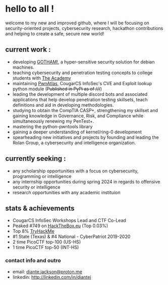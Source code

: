 # hello to all !
welcome to my new and improved github, where I will be focusing on security-oriented projects, cybersecurity research, hackathon contributions and helping to create a safe, secure new world!
## current work :
- developing [GOTHAM!](https://github.com/diante0x7/GOTHAM), a hyper-sensitive security solution for debian machines.
- teaching cybersecurity and penetration testing concepts to college students with [The Academy](https://github.com/diante0x7/TheAcademy)
- maintaining [PwnAtlas](https://github.com/CougarCS-InfoSec/PwnAtlas), CougarCS InfoSec's CVE and Exploit lookup python module (~~Published in PyPi as of ///~~)
- leading the development of multiple discord bots and associated applications that help develop penetration testing skillsets, teach definitions and aid in developing methodologies.
- studying to obtain the CompTIA CASP+, strengthening my skillset and gaining knowledge in Governance, Risk, and Compliance while simultaneously renewing my PenTest+.
- mastering the python-pwntools library
- gaining a deeper understanding of kernel/ring-0 development
- spearheading new initiatives and projects by founding and leading the Rolan Group, a cybersecurity and intelligence organization.
## currently seeking :
- any scholarship opportunities with a focus on cybersecurity, programming or intelligence
- any internship opportunities during spring 2024 in regards to offensive security or intelligence
- research opportunities with any academic instituion
## stats & achievements
- CougarCS InfoSec Workshops Lead and CTF Co-Lead
- Peaked #749 on [HackTheBox.eu](https://app.hackthebox.com/profile/16086) (Top 0.03%)
- Top 8% [TryHackMe](https://tryhackme.com/p/Shaolin)
- #1 State (Texas) & #4 National - CyberPatriot 2019-2020
- 2 time PicoCTF top-100 (US-HS)
- 1 time PicoCTF top-50 (INT-HS)
### contact info and outro
- email: diante.jackson@proton.me
- linkedin: http://linkedin.com/in/diantej

<!--
**diante0x7/diante0x7** is a ✨ _special_ ✨ repository because its `README.md` (this file) appears on your GitHub profile.

Here are some ideas to get you started:

- 🔭 I’m currently working on ...
- 🌱 I’m currently learning ...
- 👯 I’m looking to collaborate on ...
- 🤔 I’m looking for help with ...
- 💬 Ask me about ...
- 📫 How to reach me: ...
- 😄 Pronouns: ...
- ⚡ Fun fact: ...
-->
